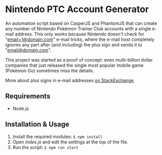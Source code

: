 # Nintendo PTC Account Generator

An automation script based on CasperJS and PhantomJS that can create any number of Nintendo Pokémon Trainer Club accounts with a single  e-mail address. This only works because Nintendo doesn't check for "email+1@domain.com" e-mail tricks, where the e-mail host completely ignores any part after (and including) the plus sign and sends it to "email@domain.com".

This project was started as a proof of concept: even multi-billion dollar companies that just released the single most popular mobile game (Pokémon Go) sometimes miss the details.

More about plus signs in e-mail addresses [on StackExchange](http://security.stackexchange.com/questions/65244/what-are-the-security-reasons-for-disallowing-the-plus-sign-in-email-addresses).

## Requirements
* Node.js

## Installation & Usage
1. Install the required modules:
    ```$ npm install```
2. Open *index.js* and edit the settings at the top of the file.
3. Run the script:
    ```$ npm run start```